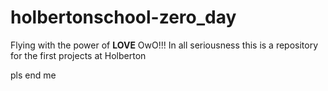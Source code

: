 # holbertonschool-zero_day
Flying with the power of **LOVE** OwO!!!
In all seriousness this is a repository for the first projects at Holberton


pls end me